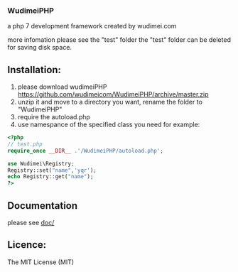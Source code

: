 ### WudimeiPHP
a php 7 development framework created by wudimei.com

more infomation please see the "test" folder
the "test" folder can be deleted for saving disk space.

## Installation:

1. please download wudimeiPHP https://github.com/wudimeicom/WudimeiPHP/archive/master.zip
2. unzip it and move to a directory you want, rename the folder to "WudimeiPHP"
3. require the autoload.php
3. use namespance of the specified class you need
for example:

```php
<?php
// test.php
require_once __DIR__ .'/WudimeiPHP/autoload.php';

use Wudimei\Registry;
Registry::set("name",'yqr');
echo Registry::get("name");
?>
```

## Documentation
please see [doc/][1]
## Licence:

The MIT License (MIT)

[1]: doc/index.md

